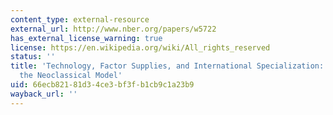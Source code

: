 ```yaml
---
content_type: external-resource
external_url: http://www.nber.org/papers/w5722
has_external_license_warning: true
license: https://en.wikipedia.org/wiki/All_rights_reserved
status: ''
title: 'Technology, Factor Supplies, and International Specialization: Estimating
  the Neoclassical Model'
uid: 66ecb821-81d3-4ce3-bf3f-b1cb9c1a23b9
wayback_url: ''
---
```

